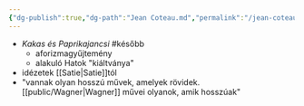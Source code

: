```yaml
---
{"dg-publish":true,"dg-path":"Jean Coteau.md","permalink":"/jean-coteau/"}
---
```


- *Kakas és Paprikajancsi* #később 
	- aforizmagyűjtemény
	- alakuló Hatok "kiáltványa"
- idézetek [[Satie\|Satie]]tól
- "vannak olyan hosszú művek, amelyek rövidek. [[public/Wagner\|Wagner]] művei olyanok, amik hosszúak"